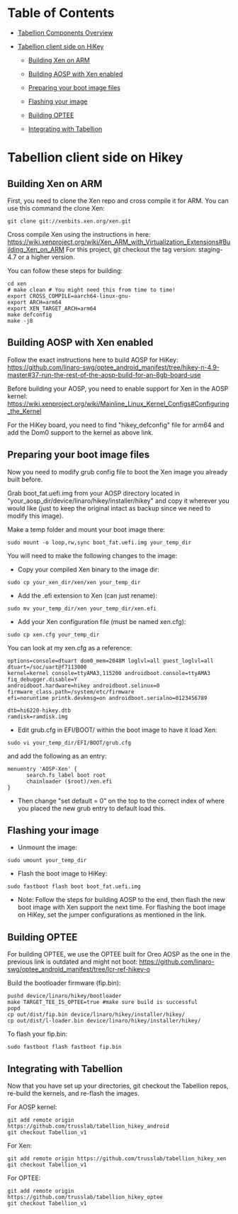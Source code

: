 # Table of Contents

- [Tabellion Components Overview](tabellion_components_overview.md#tabellion-components-overview)

- [Tabellion client side on HiKey](tabellion_client_side_on_hikey.md#tabellion-client-side-on-hikey)

    - [Building Xen on ARM](tabellion_client_side_on_hikey.md#building-xen-on-arm)

    - [Building AOSP with Xen enabled](tabellion_client_side_on_hikey.md#building-aosp-with-xen-enabled:)

    - [Preparing your boot image files](tabellion_client_side_on_hikey.md#preparing-your-boot-image-files)

    - [Flashing your image](tabellion_client_side_on_hikey.md#flashing-your-image)

    - [Building OPTEE](tabellion_client_side_on_hikey.md#building-optee)

    - [Integrating with Tabellion](tabellion_client_side_on_hikey.md#integrating-with-tabellion)

# Tabellion client side on Hikey

## Building Xen on ARM

First, you need to clone the Xen repo and cross compile it for ARM.
You can use this command the clone Xen:

```
git clone git://xenbits.xen.org/xen.git
```

Cross compile Xen using the instructions in here:
https://wiki.xenproject.org/wiki/Xen_ARM_with_Virtualization_Extensions#Building_Xen_on_ARM
For this project, git checkout the tag version: staging-4.7 or a higher version.

You can follow these steps for building:

```
cd xen
# make clean # You might need this from time to time!
export CROSS_COMPILE=aarch64-linux-gnu-
export ARCH=arm64
export XEN_TARGET_ARCH=arm64
make defconfig
make -j8
```

## Building AOSP with Xen enabled

Follow the exact instructions here to build AOSP for HiKey:
https://github.com/linaro-swg/optee_android_manifest/tree/hikey-n-4.9-master#37-run-the-rest-of-the-aosp-build-for-an-8gb-board-use

Before building your AOSP, you need to enable support for Xen in the AOSP kernel:
https://wiki.xenproject.org/wiki/Mainline_Linux_Kernel_Configs#Configuring_the_Kernel

For the HiKey board, you need to find "hikey_defconfig" file for arm64 and add the Dom0 support to the kernel as above link.

## Preparing your boot image files

Now you need to modify grub config file to boot the Xen image you already built before.

Grab boot_fat.uefi.img from your AOSP directory located in "your_aosp_dir/device/linaro/hikey/installer/hikey" and copy it wherever you would like (just to keep the original intact as backup since we need to modify this image). 

Make a temp folder and mount your boot image there:

```
sudo mount -o loop,rw,sync boot_fat.uefi.img your_temp_dir
```

You will need to make the following changes to the image:

- Copy your compiled Xen binary to the image dir:

```
sudo cp your_xen_dir/xen/xen your_temp_dir
```

- Add the .efi extension to Xen (can just rename):

```
sudo mv your_temp_dir/xen your_temp_dir/xen.efi
```

- Add your Xen configuration file (must be named xen.cfg):

```
sudo cp xen.cfg your_temp_dir
```

You can look at my xen.cfg as a reference:

```
options=console=dtuart dom0_mem=2048M loglvl=all guest_loglvl=all dtuart=/soc/uart@f7113000
kernel=kernel console=ttyAMA3,115200 androidboot.console=ttyAMA3 fiq_debugger.disable=Y
androidboot.hardware=hikey androidboot.selinux=0 firmware_class.path=/system/etc/firmware
efi=noruntime printk.devkmsg=on androidboot.serialno=0123456789

dtb=hi6220-hikey.dtb
ramdisk=ramdisk.img
```

- Edit grub.cfg in EFI/BOOT/ within the boot image to have it load Xen:

```
sudo vi your_temp_dir/EFI/BOOT/grub.cfg
```

and add the following as an entry:

```
menuentry 'AOSP-Xen' {
      search.fs_label boot root
      chainloader ($root)/xen.efi
}
```

- Then change "set default = 0" on the top to the correct index of where you placed the new grub entry to default load this.

## Flashing your image

- Unmount the image:

```
sudo umount your_temp_dir
```

- Flash the boot image to HiKey:

```
sudo fastboot flash boot boot_fat.uefi.img
```

* Note: Follow the steps for building AOSP to the end, then flash the new boot image with Xen support the next time.
For flashing the boot image on HiKey, set the jumper configurations as mentioned in the link.

## Building OPTEE

For building OPTEE, we use the OPTEE built for Oreo AOSP as the one in the previous link is outdated and might not boot:
https://github.com/linaro-swg/optee_android_manifest/tree/lcr-ref-hikey-o

Build the bootloader firmware (fip.bin):

```
pushd device/linaro/hikey/bootloader
make TARGET_TEE_IS_OPTEE=true #make sure build is successful
popd
cp out/dist/fip.bin device/linaro/hikey/installer/hikey/
cp out/dist/l-loader.bin device/linaro/hikey/installer/hikey/
```

To flash your fip.bin:

```
sudo fastboot flash fastboot fip.bin
```

## Integrating with Tabellion

Now that you have set up your directories, git checkout the Tabellion repos, re-build the kernels, and re-flash the images.

For AOSP kernel:

```
git add remote origin https://github.com/trusslab/tabellion_hikey_android
git checkout Tabellion_v1
```

For Xen:

```
git add remote origin https://github.com/trusslab/tabellion_hikey_xen
git checkout Tabellion_v1
```

For OPTEE:

```
git add remote origin https://github.com/trusslab/tabellion_hikey_optee
git checkout Tabellion_v1
```

